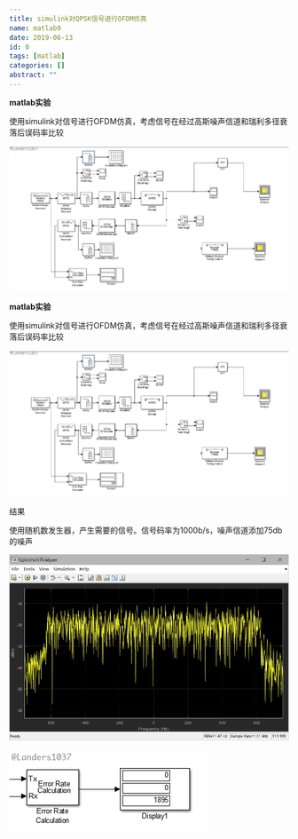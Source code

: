 ```yaml
---
title: simulink对QPSK信号进行OFDM仿真
name: matlab9
date: 2019-06-13
id: 0
tags: [matlab]
categories: []
abstract: ""
---
```

**matlab实验**

使用simulink对信号进行OFDM仿真，考虑信号在经过高斯噪声信道和瑞利多径衰落后误码率比较

![VhHOHK.png](/images/matlab9-1.webp)



<!--more-->


**matlab实验**

使用simulink对信号进行OFDM仿真，考虑信号在经过高斯噪声信道和瑞利多径衰落后误码率比较

![VhHOHK.png](/images/matlab9-1.webp)


<!--more-->

结果

使用随机数发生器，产生需要的信号。信号码率为1000b/s，噪声信道添加75db的噪声

![VhLcjA.png](/images/matlab9-2.webp)

![VhL6cd.png](/images/matlab9-3.webp)

